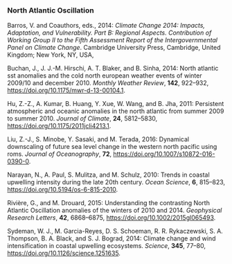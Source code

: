### North Atlantic Oscillation

Barros, V. and Coauthors, eds., 2014: *Climate Change 2014: Impacts,
Adaptation, and Vulnerability. Part B: Regional Aspects. Contribution of
Working Group II to the Fifth Assessment Report of the Intergovernmental
Panel on Climate Change*. Cambridge University Press, Cambridge, United
Kingdom; New York, NY, USA,

Buchan, J., J. J.-M. Hirschi, A. T. Blaker, and B. Sinha, 2014: North
atlantic sst anomalies and the cold north european weather events of
winter 2009/10 and december 2010. *Monthly Weather Review*, **142**,
922–932, <https://doi.org/10.1175/mwr-d-13-00104.1>.

Hu, Z.-Z., A. Kumar, B. Huang, Y. Xue, W. Wang, and B. Jha, 2011:
Persistent atmospheric and oceanic anomalies in the north atlantic from
summer 2009 to summer 2010. *Journal of Climate*, **24**, 5812–5830,
<https://doi.org/10.1175/2011jcli4213.1>.

Liu, Z.-J., S. Minobe, Y. Sasaki, and M. Terada, 2016: Dynamical
downscaling of future sea level change in the western north pacific
using roms. *Journal of Oceanography*, **72**,
<https://doi.org/10.1007/s10872-016-0390-0>.

Narayan, N., A. Paul, S. Mulitza, and M. Schulz, 2010: Trends in coastal
upwelling intensity during the late 20th century. *Ocean Science*,
**6**, 815–823, <https://doi.org/10.5194/os-6-815-2010>.

Rivière, G., and M. Drouard, 2015: Understanding the contrasting North
Atlantic Oscillation anomalies of the winters of 2010 and 2014.
*Geophysical Research Letters*, **42**, 6868–6875,
<https://doi.org/10.1002/2015gl065493>.

Sydeman, W. J., M. Garcia-Reyes, D. S. Schoeman, R. R. Rykaczewski, S.
A. Thompson, B. A. Black, and S. J. Bograd, 2014: Climate change and
wind intensification in coastal upwelling ecosystems. *Science*,
**345**, 77–80, <https://doi.org/10.1126/science.1251635>.
